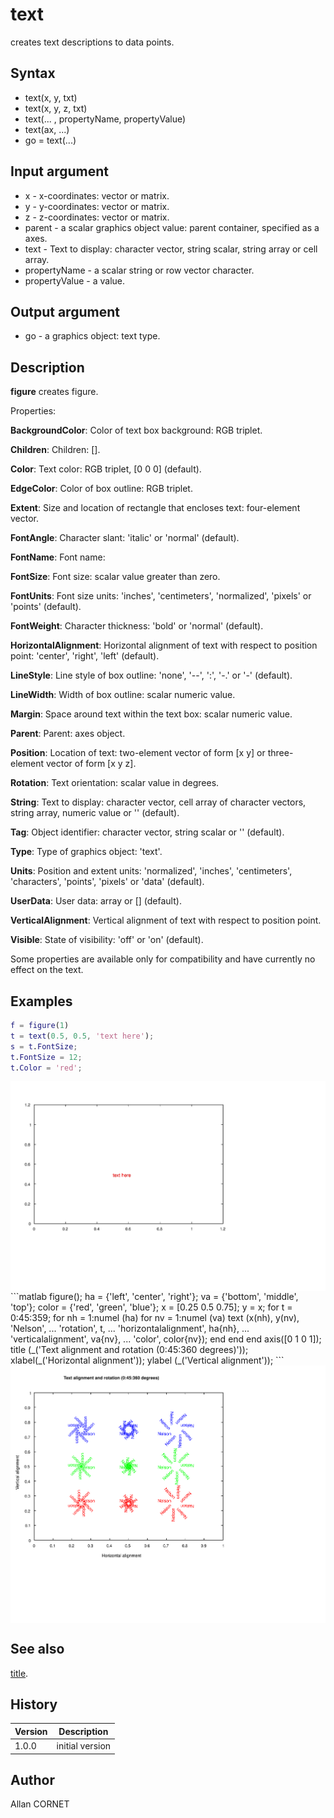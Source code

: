 # text

creates text descriptions to data points.

## Syntax

- text(x, y, txt)
- text(x, y, z, txt)
- text(... , propertyName, propertyValue)
- text(ax, ...)
- go = text(...)

## Input argument

- x - x-coordinates: vector or matrix.
- y - y-coordinates: vector or matrix.
- z - z-coordinates: vector or matrix.
- parent - a scalar graphics object value: parent container, specified as a axes.
- text - Text to display: character vector, string scalar, string array or cell array.
- propertyName - a scalar string or row vector character.
- propertyValue - a value.

## Output argument

- go - a graphics object: text type.

## Description

  <p><b>figure</b> creates figure.</p>
  <p>Properties:</p>
  <p/>
  <p><b>BackgroundColor</b>: Color of text box background: RGB triplet.</p>
  <p><b>Children</b>:  Children: [].</p>
  <p><b>Color</b>: Text color: RGB triplet, [0 0 0] (default).</p>
  <p><b>EdgeColor</b>: Color of box outline: RGB triplet.</p>
  <p><b>Extent</b>: Size and location of rectangle that encloses text: four-element vector.</p>
  <p><b>FontAngle</b>: Character slant: 'italic' or 'normal' (default).</p>
  <p><b>FontName</b>: Font name: </p>
  <p><b>FontSize</b>: Font size: scalar value greater than zero.</p>
  <p><b>FontUnits</b>: Font size units: 'inches', 'centimeters', 'normalized', 'pixels' or 'points' (default).</p>
  <p><b>FontWeight</b>: Character thickness: 'bold' or 'normal' (default).</p>
  <p><b>HorizontalAlignment</b>: Horizontal alignment of text with respect to position point: 'center', 'right', 'left' (default).</p>
  <p><b>LineStyle</b>: Line style of box outline:  'none', '--', ':',  '-.' or '-' (default).</p>
  <p><b>LineWidth</b>: Width of box outline: scalar numeric value.</p>
  <p><b>Margin</b>: Space around text within the text box: scalar numeric value.</p>
  <p><b>Parent</b>: Parent: axes object.</p>
  <p><b>Position</b>: Location of text: two-element vector of form [x y] or three-element vector of form [x y z].</p>
  <p><b>Rotation</b>: Text orientation: scalar value in degrees.</p>
  <p><b>String</b>: Text to display: character vector, cell array of character vectors, string array, numeric value or '' (default).</p>
  <p><b>Tag</b>: Object identifier: character vector, string scalar or '' (default).</p>
  <p><b>Type</b>: Type of graphics object: 'text'.</p>
  <p><b>Units</b>: Position and extent units: 'normalized', 'inches', 'centimeters', 'characters', 'points', 'pixels' or 'data' (default).</p>
  <p><b>UserData</b>: User data: array or [] (default).</p>
  <p><b>VerticalAlignment</b>: Vertical alignment of text with respect to position point.</p>
  <p><b>Visible</b>: State of visibility: 'off' or 'on' (default).</p>
  <p/>
  <p>Some properties are available only for compatibility and have currently no effect on the text.</p>

## Examples

```matlab
f = figure(1)
t = text(0.5, 0.5, 'text here');
s = t.FontSize;
t.FontSize = 12;
t.Color = 'red';
```

<img src="text_1_1F5DE711.svg" align="middle"/>
```matlab
figure();
ha = {'left', 'center', 'right'};
va = {'bottom', 'middle', 'top'};
color = {'red', 'green', 'blue'};
x = [0.25 0.5 0.75];
y = x;
for t = 0:45:359;
  for nh = 1:numel (ha)
    for nv = 1:numel (va)
      text (x(nh), y(nv), 'Nelson', ...
      'rotation', t, ...
      'horizontalalignment', ha{nh}, ...
      'verticalalignment', va{nv}, ...
      'color', color{nv});
    end
  end
end
axis([0 1 0 1]);
title (_('Text alignment and rotation (0:45:360 degrees)'));
xlabel(_('Horizontal alignment'));
ylabel (_('Vertical alignment'));
```
<img src="text_2_7E6236BA.svg" align="middle"/>

## See also

[title](title.md).

## History

| Version | Description     |
| ------- | --------------- |
| 1.0.0   | initial version |

## Author

Allan CORNET
